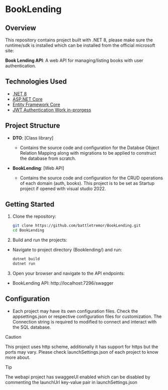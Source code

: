 # BookLending

## Overview

This repository contains project built with .NET 8, please make sure the runtime/sdk is installed which can be installed from the official microsoft site:

**Book Lending API**: A web API for managing/listing books with user authentication.

## Technologies Used

- [.NET 8](https://dotnet.microsoft.com/download/dotnet/8.0)
- [ASP.NET Core](https://docs.microsoft.com/en-us/aspnet/core)
- [Entity Framework Core](https://docs.microsoft.com/en-us/ef/core)
- [JWT Authentication Work in-prorgess](https://code-maze.com/dotnetcore-secure-microservices-jwt-ocelot/) 

## Project Structure

- **DTO**: [Class library]
  - Contains the source code and configuration for the Databse Object Relation Mapping along with migrations to be applied to construct the database from scratch.
 
- **BookLending**: [Web API]
  - Contains the source code and configuration for the CRUD operations of each domain (auth, books). This project is to be set as Startup project if opened with visual studio 2022.
    
## Getting Started

1. Clone the repository:

   ```bash
   git clone https://github.com/battletremor/BookLending.git
   cd BookLending
   ```
2. Build and run the projects:
  - Navigate to project directory (Booklending/) and run:
    ```bash
    dotnet build
    dotnet run
    ```
3. Open your browser and navigate to the API endpoints:
   
  - BookLending API: http://localhost:7296/swagger

## Configuration

- Each project may have its own configuration files. Check the appsettings.json or respective configuration files for customization. The Connection string is required to modified to connect and interact with the SQL database.

> [!CAUTION]
> This project uses http scheme, additionally it has support for https but the ports may vary. Please check launchSettings.json of each project to know more about.

> [!TIP]
> The webapi project has swaggeeUI enabled which can be disabled by commenting the launchUrl key-value pair in launchSettings.json
